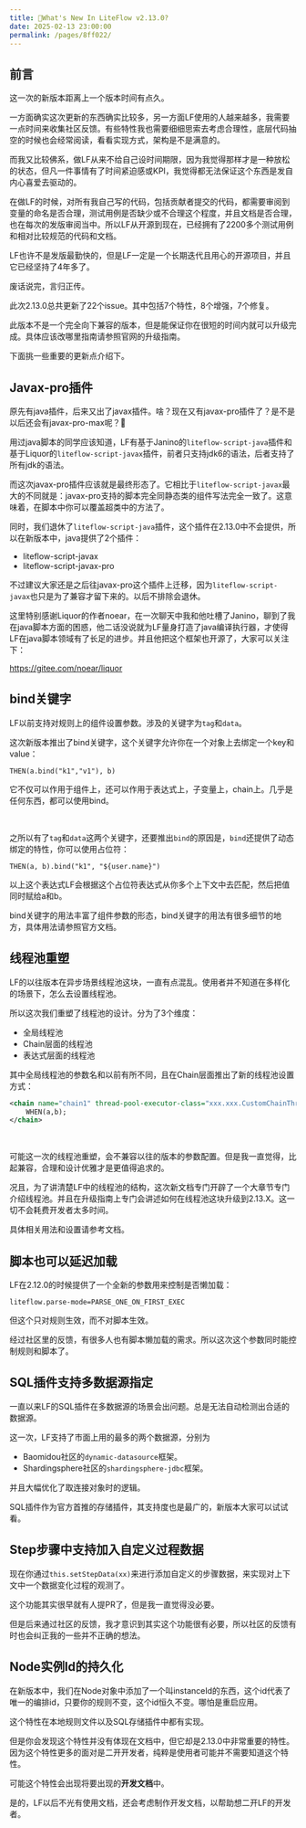```yaml
---
title: 🌈What's New In LiteFlow v2.13.0?
date: 2025-02-13 23:00:00
permalink: /pages/8ff022/
---
```


## 前言

这一次的新版本距离上一个版本时间有点久。

一方面确实这次更新的东西确实比较多，另一方面LF使用的人越来越多，我需要一点时间来收集社区反馈。有些特性我也需要细细思索去考虑合理性，底层代码抽空的时候也会经常阅读，看看实现方式，架构是不是满意的。

而我又比较佛系，做LF从来不给自己设时间期限，因为我觉得那样才是一种放松的状态，但凡一件事情有了时间紧迫感或KPI，我觉得都无法保证这个东西是发自内心喜爱去驱动的。

在做LF的时候，对所有我自己写的代码，包括贡献者提交的代码，都需要审阅到变量的命名是否合理，测试用例是否缺少或不合理这个程度，并且文档是否合理，也在每次的发版审阅当中。所以LF从开源到现在，已经拥有了2200多个测试用例和相对比较规范的代码和文档。

LF也许不是发版最勤快的，但是LF一定是一个长期迭代且用心的开源项目，并且它已经坚持了4年多了。



废话说完，言归正传。

此次2.13.0总共更新了22个issue。其中包括7个特性，8个增强，7个修复。

此版本不是一个完全向下兼容的版本，但是能保证你在很短的时间内就可以升级完成。具体应该改哪里指南请参照官网的升级指南。

下面挑一些重要的更新点介绍下。



## Javax-pro插件

原先有java插件，后来又出了javax插件。啥？现在又有javax-pro插件了？是不是以后还会有javax-pro-max呢？🤣

用过java脚本的同学应该知道，LF有基于Janino的`liteflow-script-java`插件和基于Liquor的`liteflow-script-javax`插件，前者只支持jdk6的语法，后者支持了所有jdk的语法。

而这次javax-pro插件应该就是最终形态了。它相比于`liteflow-script-javax`最大的不同就是：javax-pro支持的脚本完全同静态类的组件写法完全一致了。这意味着，在脚本中你可以覆盖超类中的方法了。

同时，我们退休了`liteflow-script-java`插件，这个插件在2.13.0中不会提供，所以在新版本中，java提供了2个插件：

* liteflow-script-javax
* liteflow-script-javax-pro

不过建议大家还是之后往javax-pro这个插件上迁移，因为`liteflow-script-javax`也只是为了兼容才留下来的。以后不排除会退休。

这里特别感谢Liquor的作者noear，在一次聊天中我和他吐槽了Janino，聊到了我在java脚本方面的困惑，他二话没说就为LF量身打造了java编译执行器，才使得LF在java脚本领域有了长足的进步。并且他把这个框架也开源了，大家可以关注下：

https://gitee.com/noear/liquor



## bind关键字

LF以前支持对规则上的组件设置参数。涉及的关键字为`tag`和`data`。

这次新版本推出了bind关键字，这个关键字允许你在一个对象上去绑定一个key和value：

```
THEN(a.bind("k1","v1"), b)
```

它不仅可以作用于组件上，还可以作用于表达式上，子变量上，chain上。几乎是任何东西，都可以使用bind。

<br>

之所以有了`tag`和`data`这两个关键字，还要推出`bind`的原因是，`bind`还提供了动态绑定的特性，你可以使用占位符：

```
THEN(a, b).bind("k1", "${user.name}")
```

以上这个表达式LF会根据这个占位符表达式从你多个上下文中去匹配，然后把值同时赋给a和b。

bind关键字的用法丰富了组件参数的形态，bind关键字的用法有很多细节的地方，具体用法请参照官方文档。



## 线程池重塑

LF的以往版本在异步场景线程池这块，一直有点混乱。使用者并不知道在多样化的场景下，怎么去设置线程池。

所以这次我们重塑了线程池的设计。分为了3个维度：

* 全局线程池
* Chain层面的线程池
* 表达式层面的线程池

其中全局线程池的参数名和以前有所不同，且在Chain层面推出了新的线程池设置方式：

```xml
<chain name="chain1" thread-pool-executor-class="xxx.xxx.CustomChainThreadExecutor">
    WHEN(a,b);
</chain>
```

<br>

可能这一次的线程池重塑，会不兼容以往的版本的参数配置。但是我一直觉得，比起兼容，合理和设计优雅才是更值得追求的。

况且，为了讲清楚LF中的线程池的结构，这次新文档专门开辟了一个大章节专门介绍线程池。并且在升级指南上专门会讲述如何在线程池这块升级到2.13.X。这一切不会耗费开发者太多时间。

具体相关用法和设置请参考文档。



## 脚本也可以延迟加载

LF在2.12.0的时候提供了一个全新的参数用来控制是否懒加载：

```properties
liteflow.parse-mode=PARSE_ONE_ON_FIRST_EXEC
```

但这个只对规则生效，而不对脚本生效。

经过社区里的反馈，有很多人也有脚本懒加载的需求。所以这次这个参数同时能控制规则和脚本了。



## SQL插件支持多数据源指定

一直以来LF的SQL插件在多数据源的场景会出问题。总是无法自动检测出合适的数据源。

这一次，LF支持了市面上用的最多的两个数据源，分别为

* Baomidou社区的`dynamic-datasource`框架。
* Shardingsphere社区的`shardingsphere-jdbc`框架。

并且大幅优化了取连接对象时的逻辑。

SQL插件作为官方首推的存储插件，其支持度也是最广的，新版本大家可以试试看。



## Step步骤中支持加入自定义过程数据

现在你通过`this.setStepData(xx)`来进行添加自定义的步骤数据，来实现对上下文中一个数据变化过程的观测了。

这个功能其实很早就有人提PR了，但是我一直觉得没必要。

但是后来通过社区的反馈，我才意识到其实这个功能很有必要，所以社区的反馈有时也会纠正我的一些并不正确的想法。



## Node实例Id的持久化

在新版本中，我们在Node对象中添加了一个叫instanceId的东西，这个id代表了唯一的编排id，只要你的规则不变，这个id恒久不变。哪怕是重启应用。

这个特性在本地规则文件以及SQL存储插件中都有实现。

但是你会发现这个特性并没有体现在文档中，但它却是2.13.0中非常重要的特性。因为这个特性更多的面对是二开开发者，纯粹是使用者可能并不需要知道这个特性。

可能这个特性会出现将要出现的**开发文档**中。

是的，LF以后不光有使用文档，还会考虑制作开发文档，以帮助想二开LF的开发者。








